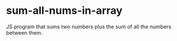 # sum-all-nums-in-array
JS program that sums two numbers plus the sum of all the numbers between them.
